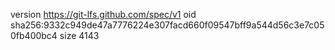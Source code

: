 version https://git-lfs.github.com/spec/v1
oid sha256:9332c949de47a7776224e307facd660f09547bff9a544d56c3e7c050fb400bc4
size 4143

